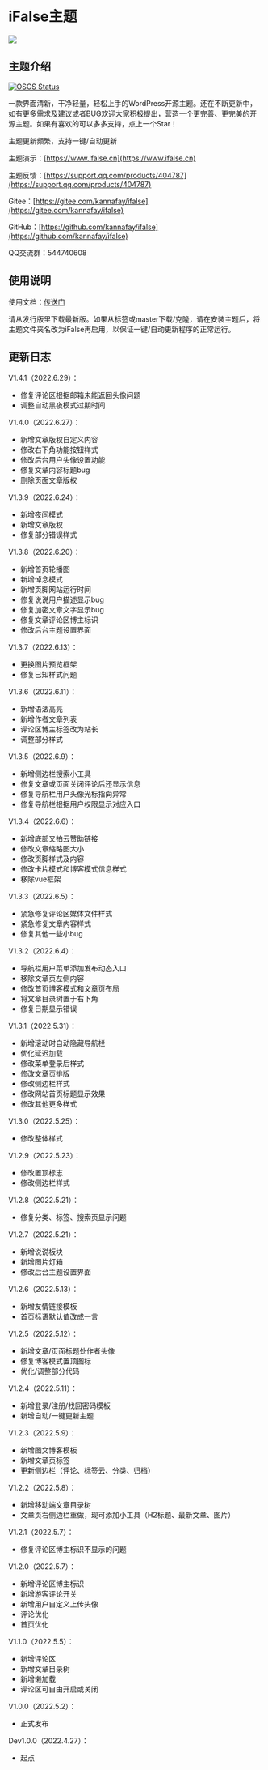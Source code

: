 # iFalse主题

![](https://pic.rmb.bdstatic.com/bjh/2702f0dd7c78e89b2163ce047f48d9ac.png)

## 主题介绍

[![OSCS Status](https://www.oscs1024.com/platform/badge/kannafay/ifalse.svg?size=small)](https://www.oscs1024.com/project/kannafay/ifalse?ref=badge_small)

一款界面清新，干净轻量，轻松上手的WordPress开源主题。还在不断更新中，如有更多需求及建议或者BUG欢迎大家积极提出，营造一个更完善、更完美的开源主题。如果有喜欢的可以多多支持，点上一个Star！

主题更新频繁，支持一键/自动更新

主题演示：[https://www.ifalse.cn](https://www.ifalse.cn)

主题反馈：[https://support.qq.com/products/404787](https://support.qq.com/products/404787)

Gitee：[https://gitee.com/kannafay/ifalse](https://gitee.com/kannafay/ifalse)

GitHub：[https://github.com/kannafay/ifalse](https://github.com/kannafay/ifalse)

QQ交流群：544740608

## 使用说明

使用文档：[传送门](https://bilicat.coding.net/share/km/c99056dd-1782-4a22-a462-fe9a3240bccb/K-2)

请从发行版里下载最新版。如果从标签或master下载/克隆，请在安装主题后，将主题文件夹名改为iFalse再启用，以保证一键/自动更新程序的正常运行。

## 更新日志

V1.4.1（2022.6.29）：

- 修复评论区根据邮箱未能返回头像问题
- 调整自动黑夜模式过期时间

V1.4.0（2022.6.27）：

- 新增文章版权自定义内容
- 修改右下角功能按钮样式
- 修改后台用户头像设置功能
- 修复文章内容标题bug
- 删除页面文章版权

V1.3.9（2022.6.24）：

- 新增夜间模式
- 新增文章版权
- 修复部分错误样式

V1.3.8（2022.6.20）：

- 新增首页轮播图
- 新增悼念模式
- 新增页脚网站运行时间
- 修复说说用户描述显示bug
- 修复加密文章文字显示bug
- 修复文章评论区博主标识
- 修改后台主题设置界面

V1.3.7（2022.6.13）：

- 更换图片预览框架
- 修复已知样式问题

V1.3.6（2022.6.11）：

- 新增语法高亮
- 新增作者文章列表
- 评论区博主标签改为站长
- 调整部分样式

V1.3.5（2022.6.9）：

- 新增侧边栏搜索小工具
- 修复文章或页面关闭评论后还显示信息
- 修复导航栏用户头像光标指向异常
- 修复导航栏根据用户权限显示对应入口

V1.3.4（2022.6.6）：

- 新增底部又拍云赞助链接
- 修改文章缩略图大小
- 修改页脚样式及内容
- 修改卡片模式和博客模式信息样式
- 移除vue框架

V1.3.3（2022.6.5）：

- 紧急修复评论区媒体文件样式
- 紧急修复文章内容样式
- 修复其他一些小bug

V1.3.2（2022.6.4）：

- 导航栏用户菜单添加发布动态入口
- 移除文章页左侧内容
- 修改首页博客模式和文章页布局
- 将文章目录树置于右下角
- 修复日期显示错误

V1.3.1（2022.5.31）：

- 新增滚动时自动隐藏导航栏
- 优化延迟加载
- 修改菜单登录后样式
- 修改文章页排版
- 修改侧边栏样式
- 修改网站首页标题显示效果
- 修改其他更多样式

V1.3.0（2022.5.25）：

- 修改整体样式

V1.2.9（2022.5.23）：

- 修改置顶标志
- 修改侧边栏样式

V1.2.8（2022.5.21）：

- 修复分类、标签、搜索页显示问题

V1.2.7（2022.5.21）：

- 新增说说板块
- 新增图片灯箱
- 修改后台主题设置界面

V1.2.6（2022.5.13）：

- 新增友情链接模板
- 首页标语默认值改成一言

V1.2.5（2022.5.12）：

- 新增文章/页面标题处作者头像
- 修复博客模式置顶图标
- 优化/调整部分代码

V1.2.4（2022.5.11）：

- 新增登录/注册/找回密码模板
- 新增自动/一键更新主题

V1.2.3（2022.5.9）：

- 新增图文博客模板
- 新增文章页标签
- 更新侧边栏（评论、标签云、分类、归档）

V1.2.2（2022.5.8）：

- 新增移动端文章目录树
- 文章页右侧边栏重做，现可添加小工具（H2标题、最新文章、图片）

V1.2.1（2022.5.7）：

- 修复评论区博主标识不显示的问题

V1.2.0（2022.5.7）：

- 新增评论区博主标识
- 新增游客评论开关
- 新增用户自定义上传头像
- 评论优化
- 首页优化

V1.1.0（2022.5.5）：

- 新增评论区
- 新增文章目录树
- 新增懒加载
- 评论区可自由开启或关闭

V1.0.0（2022.5.2）：

- 正式发布

Dev1.0.0（2022.4.27）：

- 起点